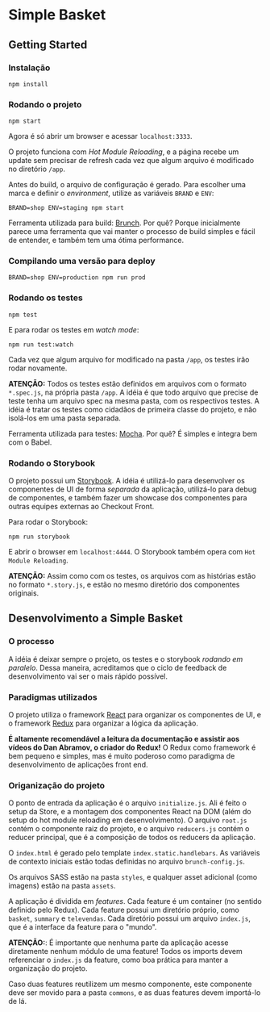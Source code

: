 # Simple Basket

## Getting Started

### Instalação

`npm install`

### Rodando o projeto

`npm start`

Agora é só abrir um browser e acessar `localhost:3333`.

O projeto funciona com *Hot Module Reloading*, e a página recebe um update sem precisar de refresh cada vez que algum arquivo é modificado no diretório `/app`.

Antes do build, o arquivo de configuração é gerado. Para escolher uma marca e definir o *environment*, utilize as variáveis `BRAND` e `ENV`:

`BRAND=shop ENV=staging npm start`

Ferramenta utilizada para build: [Brunch](http://brunch.io/). Por quê? Porque inicialmente parece uma ferramenta que vai manter o processo de build simples e fácil de entender, e também tem uma ótima performance.

### Compilando uma versão para deploy

`BRAND=shop ENV=production npm run prod`

### Rodando os testes

`npm test`

E para rodar os testes em *watch mode*:

`npm run test:watch`

Cada vez que algum arquivo for modificado na pasta `/app`, os testes irão rodar novamente.

**ATENÇÃO:** Todos os testes estão definidos em arquivos com o formato `*.spec.js`, na própria pasta `/app`. A idéia é que todo arquivo que precise de teste tenha um arquivo spec na mesma pasta, com os respectivos testes. A idéia é tratar os testes como cidadãos de primeira classe do projeto, e não isolá-los em uma pasta separada.

Ferramenta utilizada para testes: [Mocha](https://mochajs.org/). Por quê? É simples e integra bem com o Babel.

### Rodando o Storybook

O projeto possui um [Storybook](https://github.com/kadirahq/react-storybook). A idéia é utilizá-lo para desenvolver os componentes de UI de forma *separada* da aplicação, utilizá-lo para debug de componentes, e também fazer um showcase dos componentes para outras equipes externas ao Checkout Front.

Para rodar o Storybook:

`npm run storybook`

E abrir o browser em `localhost:4444`. O Storybook também opera com `Hot Module Reloading`.

**ATENÇÃO:** Assim como com os testes, os arquivos com as histórias estão no formato `*.story.js`, e estão no mesmo diretório dos componentes originais.

## Desenvolvimento a Simple Basket

### O processo

A idéia é deixar sempre o projeto, os testes e o storybook *rodando em paralelo*. Dessa maneira, acreditamos que o ciclo de feedback de desenvolvimento vai ser o mais rápido possível.

### Paradigmas utilizados

O projeto utiliza o framework [React](https://facebook.github.io/react/) para organizar os componentes de UI, e o framework [Redux](http://redux.js.org/index.html) para organizar a lógica da aplicação.

**É altamente recomendável a leitura da documentação e assistir aos vídeos do Dan Abramov, o criador do Redux!** O Redux como framework é bem pequeno e simples, mas é muito poderoso como paradigma de desenvolvimento de aplicações front end.

### Origanização do projeto

O ponto de entrada da aplicação é o arquivo `initialize.js`. Ali é feito o setup da Store, e a montagem dos componentes React na DOM (além do setup do hot module reloading em desenvolvimento). O arquivo `root.js` contém o componente raiz do projeto, e o arquivo `reducers.js` contém o reducer principal, que é a composição de todos os reducers da aplicação.

O `index.html` é gerado pelo template `index.static.handlebars`. As variáveis de contexto iniciais estão todas definidas no arquivo `brunch-config.js`.

Os arquivos SASS estão na pasta `styles`, e qualquer asset adicional (como imagens) estão na pasta `assets`.

A aplicação é dividida em *features*. Cada feature é um container (no sentido definido pelo Redux). Cada feature possui um diretório próprio, como `basket`, `summary` e `televendas`. Cada diretório possui um arquivo `index.js`, que é a interface da feature para o "mundo".

**ATENÇÃO:**: É importante que nenhuma parte da aplicação acesse diretamente nenhum módulo de uma feature! Todos os imports devem referenciar o `index.js` da feature, como boa prática para manter a organização do projeto.

Caso duas features reutilizem um mesmo componente, este componente deve ser movido para a pasta `commons`, e as duas features devem importá-lo de lá.


